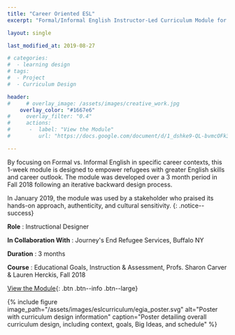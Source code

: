 ```yaml
---
title: "Career Oriented ESL"
excerpt: "Formal/Informal English Instructor-Led Curriculum Module for Career-Motivated Refugees"

layout: single

last_modified_at: 2019-08-27

# categories:
#  - learning design
# tags: 
#  - Project
#  - Curriculum Design

header:
#     # overlay_image: /assets/images/creative_work.jpg
    overlay_color: "#1667e6"
#     overlay_filter: "0.4"
#     actions:
#      -  label: "View the Module"
#         url: "https://docs.google.com/document/d/1_dshke9-QL-bvmcOFk3OJjf_1akMt6k4JClXesCpS54/edit?usp=sharing"

---
```

By focusing on Formal vs. Informal English in specific career contexts, this 1-week module is designed to empower refugees with greater English skills and career outlook. The module was developed over a 3 month period in Fall 2018 following an iterative backward design process.  

In January 2019, the module was used by a stakeholder who praised its hands-on approach, authenticity, and cultural sensitivity.
{: .notice--success}

**Role** : Instructional Designer

**In Collaboration With** : Journey's End Refugee Services, Buffalo NY

**Duration** : 3 months

**Course** : Educational Goals, Instruction & Assessment, Profs. Sharon Carver & Lauren Herckis, Fall 2018

[View the Module](https://docs.google.com/document/d/1V_pm6ukltywGe8MY84XNjVUenzLkcg7-4xzBZoaIC1Y/edit?usp=sharing){: .btn .btn--info .btn--large}



{% include figure image_path="/assets/images/eslcurriculum/egia_poster.svg" alt="Poster with curriculum design information" caption="Poster detailing overall curriculum design, including context, goals, Big Ideas, and schedule" %}
